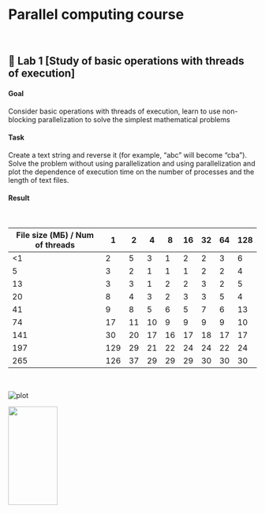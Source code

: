 # Parallel computing course

<br />

## 🔷 Lab 1 [Study of basic operations with threads of execution]

#### Goal
Consider basic operations with threads of execution, learn to use non-blocking parallelization to solve the simplest mathematical problems

#### Task
Create a text string and reverse it (for example, “abc” will become “cba”).
Solve the problem without using parallelization and using parallelization and plot the dependence of execution time on the number of processes and the length of text files.

#### Result

<br />

| File size (МБ) / Num of threads | 1   | 2   | 4   | 8   | 16  | 32  | 64  | 128 |
|-----------------------------|---------------------|-----|-----|-----|-----|-----|-----|-----|
| <1                          | 2                   | 5   | 3   | 1   | 2   | 2   | 3   | 6   |
| 5                           | 3                   | 2   | 1   | 1   | 1   | 2   | 2   | 4   |
| 13                          | 3                   | 3   | 1   | 2   | 2   | 3   | 2   | 5   |
| 20                          | 8                   | 4   | 3   | 2   | 3   | 3   | 5   | 4   |
| 41                          | 9                   | 8   | 5   | 6   | 5   | 7   | 6   | 13  |
| 74                          | 17                  | 11  | 10  | 9   | 9   | 9   | 9   | 10  |
| 141                         | 30                  | 20  | 17  | 16  | 17  | 18  | 17  | 17  |
| 197                         | 129                 | 29  | 21  | 22  | 24  | 24  | 22  | 24  |
| 265                         | 126                 | 37  | 29  | 29  | 29  | 30  | 30  | 30  |

<br />

![plot](https://drive.google.com/uc?export=view&id=10cvWM3yvUB3ueVF14cXaEZY6NEIWwgRe)

<img src="https://drive.google.com/uc?export=view&id=10cvWM3yvUB3ueVF14cXaEZY6NEIWwgRe" width="100" height="200">

